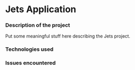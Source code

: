 # Jets Application

### Description of the project
Put some meaningful stuff here describing the Jets project.

### Technologies used
### Issues encountered
